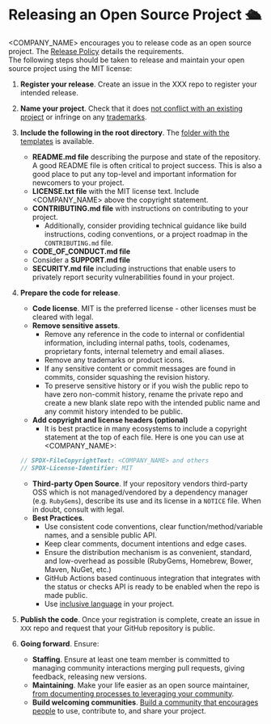 # Releasing an Open Source Project 🛳️

<COMPANY_NAME> encourages you to release code as an open source project. The [Release Policy](release-policy.md) details the requirements.  
The following steps should be taken to release and maintain your open source project using the MIT license:

1. **Register your release**. Create an issue in the XXX repo to register your intended release.
2. **Name your project**. Check that it does [not conflict with an existing project](http://ivantomic.com/projects/ospnc/) or infringe on any [trademarks](https://www.uspto.gov).
3. **Include the following in the root directory**. The [folder with the templates](../release%20template) is available.
   - **README.md file** describing the purpose and state of the repository. A good README file is often
     critical to project success. This is also a good place to put any top-level and important information for newcomers to your project.
   - **LICENSE.txt file** with the MIT license text. Include <COMPANY_NAME> above the copyright statement.
   - **CONTRIBUTING.md file** with instructions on contributing to your project.
     - Additionally, consider providing technical guidance like build instructions, coding conventions, or a project roadmap in the `CONTRIBUTING.md` file.
   - **CODE_OF_CONDUCT.md file**
   - Consider a **SUPPORT.md file**
   - **SECURITY.md file** including instructions that enable users to privately report security vulnerabilities
     found in your project.
4. **Prepare the code for release**.

   - **Code license**. MIT is the preferred license - other licenses must be cleared with legal.
   - **Remove sensitive assets**.
     - Remove any reference in the code to internal or confidential information, including internal paths, tools, codenames, proprietary fonts, internal telemetry and email aliases.
     - Remove any trademarks or product icons.
     - If any sensitive content or commit messages are found in commits, consider squashing the revision history.
     - To preserve sensitive history or if you wish the public repo to have zero non-commit history, rename the private repo and create a new blank slate repo with the intended public name and any commit history intended to be public.
   - **Add copyright and license headers (optional)**
     - It is best practice in many ecosystems to include a copyright statement at the top of each file. Here is one you can use at <COMPANY_NAME>:

   ```javascript
   // SPDX-FileCopyrightText: <COMPANY_NAME> and others
   // SPDX-License-Identifier: MIT
   ```

   - **Third-party Open Source**. If your repository vendors third-party OSS which is not managed/vendored by a dependency manager (e.g. `RubyGems`), describe its use and its license in a `NOTICE` file. When in doubt, consult with legal.
   - **Best Practices**.
     - Use consistent code conventions, clear function/method/variable names, and a sensible public API.
     - Keep clear comments, document intentions and edge cases.
     - Ensure the distribution mechanism is as convenient, standard, and low-overhead as possible (RubyGems, Homebrew, Bower, Maven, NuGet, etc.)
     - GitHub Actions based continuous integration that integrates with the status or checks API is ready to be enabled when the repo is made public.
     - Use [inclusive language](XXX) in your project.

5. **Publish the code**. Once your registration is complete, create an issue in `XXX` repo and request that your GitHub repository is public.
6. **Going forward**. Ensure:
   - **Staffing**. Ensure at least one team member is committed to managing community interactions merging pull requests, giving feedback, releasing new versions.
   - **Maintaining**. Make your life easier as an open source maintainer, [from documenting processes to leveraging your community](https://opensource.guide/best-practices/).
   - **Build welcoming communities**. [Build a community that encourages people](https://opensource.guide/building-community/) to use, contribute to, and share your project.
